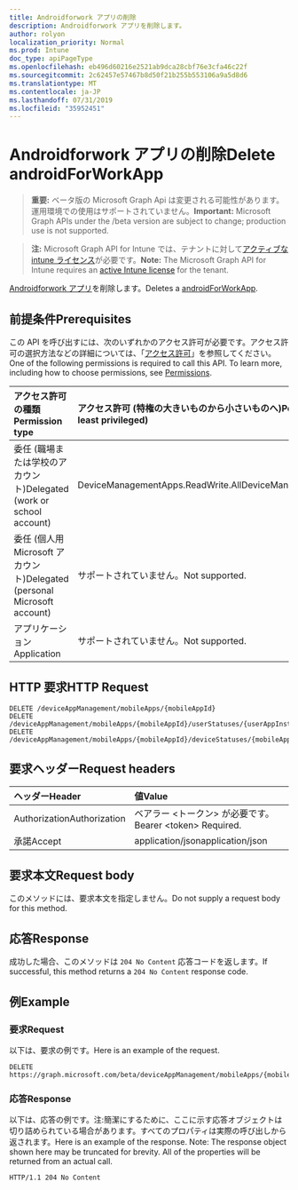 ```yaml
---
title: Androidforwork アプリの削除
description: Androidforwork アプリを削除します。
author: rolyon
localization_priority: Normal
ms.prod: Intune
doc_type: apiPageType
ms.openlocfilehash: eb496d60216e2521ab9dca28cbf76e3cfa46c22f
ms.sourcegitcommit: 2c62457e57467b8d50f21b255b553106a9a5d8d6
ms.translationtype: MT
ms.contentlocale: ja-JP
ms.lasthandoff: 07/31/2019
ms.locfileid: "35952451"
---
```

# <a name="delete-androidforworkapp"></a><span data-ttu-id="205b8-103">Androidforwork アプリの削除</span><span class="sxs-lookup"><span data-stu-id="205b8-103">Delete androidForWorkApp</span></span>

> <span data-ttu-id="205b8-104">**重要:** ベータ版の Microsoft Graph Api は変更される可能性があります。運用環境での使用はサポートされていません。</span><span class="sxs-lookup"><span data-stu-id="205b8-104">**Important:** Microsoft Graph APIs under the /beta version are subject to change; production use is not supported.</span></span>

> <span data-ttu-id="205b8-105">**注:** Microsoft Graph API for Intune では、テナントに対して[アクティブな intune ライセンス](https://go.microsoft.com/fwlink/?linkid=839381)が必要です。</span><span class="sxs-lookup"><span data-stu-id="205b8-105">**Note:** The Microsoft Graph API for Intune requires an [active Intune license](https://go.microsoft.com/fwlink/?linkid=839381) for the tenant.</span></span>

<span data-ttu-id="205b8-106">[Androidforwork アプリ](../resources/intune-apps-androidforworkapp.md)を削除します。</span><span class="sxs-lookup"><span data-stu-id="205b8-106">Deletes a [androidForWorkApp](../resources/intune-apps-androidforworkapp.md).</span></span>

## <a name="prerequisites"></a><span data-ttu-id="205b8-107">前提条件</span><span class="sxs-lookup"><span data-stu-id="205b8-107">Prerequisites</span></span>
<span data-ttu-id="205b8-p101">この API を呼び出すには、次のいずれかのアクセス許可が必要です。アクセス許可の選択方法などの詳細については、「[アクセス許可](/graph/permissions-reference)」を参照してください。</span><span class="sxs-lookup"><span data-stu-id="205b8-p101">One of the following permissions is required to call this API. To learn more, including how to choose permissions, see [Permissions](/graph/permissions-reference).</span></span>

|<span data-ttu-id="205b8-110">アクセス許可の種類</span><span class="sxs-lookup"><span data-stu-id="205b8-110">Permission type</span></span>|<span data-ttu-id="205b8-111">アクセス許可 (特権の大きいものから小さいものへ)</span><span class="sxs-lookup"><span data-stu-id="205b8-111">Permissions (from most to least privileged)</span></span>|
|:---|:---|
|<span data-ttu-id="205b8-112">委任 (職場または学校のアカウント)</span><span class="sxs-lookup"><span data-stu-id="205b8-112">Delegated (work or school account)</span></span>|<span data-ttu-id="205b8-113">DeviceManagementApps.ReadWrite.All</span><span class="sxs-lookup"><span data-stu-id="205b8-113">DeviceManagementApps.ReadWrite.All</span></span>|
|<span data-ttu-id="205b8-114">委任 (個人用 Microsoft アカウント)</span><span class="sxs-lookup"><span data-stu-id="205b8-114">Delegated (personal Microsoft account)</span></span>|<span data-ttu-id="205b8-115">サポートされていません。</span><span class="sxs-lookup"><span data-stu-id="205b8-115">Not supported.</span></span>|
|<span data-ttu-id="205b8-116">アプリケーション</span><span class="sxs-lookup"><span data-stu-id="205b8-116">Application</span></span>|<span data-ttu-id="205b8-117">サポートされていません。</span><span class="sxs-lookup"><span data-stu-id="205b8-117">Not supported.</span></span>|

## <a name="http-request"></a><span data-ttu-id="205b8-118">HTTP 要求</span><span class="sxs-lookup"><span data-stu-id="205b8-118">HTTP Request</span></span>
<!-- {
  "blockType": "ignored"
}
-->
``` http
DELETE /deviceAppManagement/mobileApps/{mobileAppId}
DELETE /deviceAppManagement/mobileApps/{mobileAppId}/userStatuses/{userAppInstallStatusId}/app
DELETE /deviceAppManagement/mobileApps/{mobileAppId}/deviceStatuses/{mobileAppInstallStatusId}/app
```

## <a name="request-headers"></a><span data-ttu-id="205b8-119">要求ヘッダー</span><span class="sxs-lookup"><span data-stu-id="205b8-119">Request headers</span></span>
|<span data-ttu-id="205b8-120">ヘッダー</span><span class="sxs-lookup"><span data-stu-id="205b8-120">Header</span></span>|<span data-ttu-id="205b8-121">値</span><span class="sxs-lookup"><span data-stu-id="205b8-121">Value</span></span>|
|:---|:---|
|<span data-ttu-id="205b8-122">Authorization</span><span class="sxs-lookup"><span data-stu-id="205b8-122">Authorization</span></span>|<span data-ttu-id="205b8-123">ベアラー &lt;トークン&gt; が必要です。</span><span class="sxs-lookup"><span data-stu-id="205b8-123">Bearer &lt;token&gt; Required.</span></span>|
|<span data-ttu-id="205b8-124">承諾</span><span class="sxs-lookup"><span data-stu-id="205b8-124">Accept</span></span>|<span data-ttu-id="205b8-125">application/json</span><span class="sxs-lookup"><span data-stu-id="205b8-125">application/json</span></span>|

## <a name="request-body"></a><span data-ttu-id="205b8-126">要求本文</span><span class="sxs-lookup"><span data-stu-id="205b8-126">Request body</span></span>
<span data-ttu-id="205b8-127">このメソッドには、要求本文を指定しません。</span><span class="sxs-lookup"><span data-stu-id="205b8-127">Do not supply a request body for this method.</span></span>

## <a name="response"></a><span data-ttu-id="205b8-128">応答</span><span class="sxs-lookup"><span data-stu-id="205b8-128">Response</span></span>
<span data-ttu-id="205b8-129">成功した場合、このメソッドは `204 No Content` 応答コードを返します。</span><span class="sxs-lookup"><span data-stu-id="205b8-129">If successful, this method returns a `204 No Content` response code.</span></span>

## <a name="example"></a><span data-ttu-id="205b8-130">例</span><span class="sxs-lookup"><span data-stu-id="205b8-130">Example</span></span>

### <a name="request"></a><span data-ttu-id="205b8-131">要求</span><span class="sxs-lookup"><span data-stu-id="205b8-131">Request</span></span>
<span data-ttu-id="205b8-132">以下は、要求の例です。</span><span class="sxs-lookup"><span data-stu-id="205b8-132">Here is an example of the request.</span></span>
``` http
DELETE https://graph.microsoft.com/beta/deviceAppManagement/mobileApps/{mobileAppId}
```

### <a name="response"></a><span data-ttu-id="205b8-133">応答</span><span class="sxs-lookup"><span data-stu-id="205b8-133">Response</span></span>
<span data-ttu-id="205b8-p102">以下は、応答の例です。注:簡潔にするために、ここに示す応答オブジェクトは切り詰められている場合があります。すべてのプロパティは実際の呼び出しから返されます。</span><span class="sxs-lookup"><span data-stu-id="205b8-p102">Here is an example of the response. Note: The response object shown here may be truncated for brevity. All of the properties will be returned from an actual call.</span></span>
``` http
HTTP/1.1 204 No Content
```





